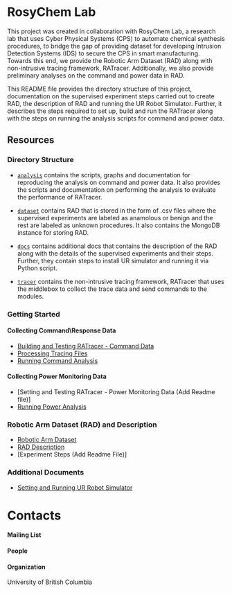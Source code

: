 # RosyChem Lab

This project was created in collaboration with RosyChem Lab, a research lab that uses Cyber Physical Systems (CPS) to automate chemical synthesis procedures, to bridge the gap of providing dataset for developing Intrusion Detection Systems (IDS) to secure the CPS in smart manufacturing. Towards this end, we provide the Robotic Arm Dataset (RAD) along with non-intrusive tracing framework, RATracer. Additionally, we also provide preliminary analyses on the command and power data in RAD. 

This README file provides the directory structure of this project, documentation on the supervised experiment steps carried out to create RAD, the description of RAD and running the UR Robot Simulator. Further, it describes the steps required to set up, build and run the RATracer along with the steps on running the analysis scripts for command and power data.

## Resources

### Directory Structure

* [`analysis`](https://github.com/ubc-systopia/cps-security-code/tree/main/analysis) contains the scripts, graphs and documentation for reproducing the analysis on command and power data. It also provides the scripts and documentation on performing the analysis to evaluate the performance of RATracer.

* [`dataset`](https://github.com/ubc-systopia/cps-security-code/tree/main/dataset) contains RAD that is stored in the form of .csv files where the supervised experiments are labeled as anamolous or benign and the rest are labeled as unknown procedures. It also contains the MongoDB instance for storing RAD.

* [`docs`](https://github.com/ubc-systopia/cps-security-code/tree/main/docs) contains additional docs that contains the description of the RAD along with the details of the supervised experiments and their steps. Further, they contain steps to install UR simulator and running it via Python script.

* [`tracer`](https://github.com/ubc-systopia/cps-security-code/tree/main/tracer) contains the  non-intrusive tracing framework, RATracer that uses the middlebox to collect the trace data and send commands to the modules.

### Getting Started

#### Collecting Command\Response Data
* [Building and Testing RATracer - Command Data](https://github.com/ubc-systopia/cps-security-code/blob/main/tracer/README.md)
* [Processing Tracing Files](https://github.com/ubc-systopia/cps-security-code/blob/main/tracer/data_processing/README.md)
* [Running Command Analysis](https://github.com/ubc-systopia/cps-security-code/tree/main/analysis/Dataset_CommandAnalysis)

#### Collecting Power Monitoring Data
* [Setting and Testing RATracer - Power Monitoring Data (Add Readme file)]
* [Running Power Analysis](https://github.com/ubc-systopia/cps-security-code/tree/main/analysis/Dataset_PowerAnalysis)


### Robotic Arm Dataset (RAD) and Description
* [Robotic Arm Dataset](https://github.com/ubc-systopia/cps-security-code/blob/main/docs/RAD_Description.pdf)
* [RAD Description](https://github.com/ubc-systopia/cps-security-code/blob/main/docs/RAD_Description.pdf)
* [Experiment Steps (Add Readme File)]


### Additional Documents

* [Setting and Running UR Robot Simulator](https://github.com/ubc-systopia/cps-security-code/blob/main/docs/URsim_Setup.pdf)


# Contacts

#### Mailing List

#### People


#### Organization

University of British Columbia







